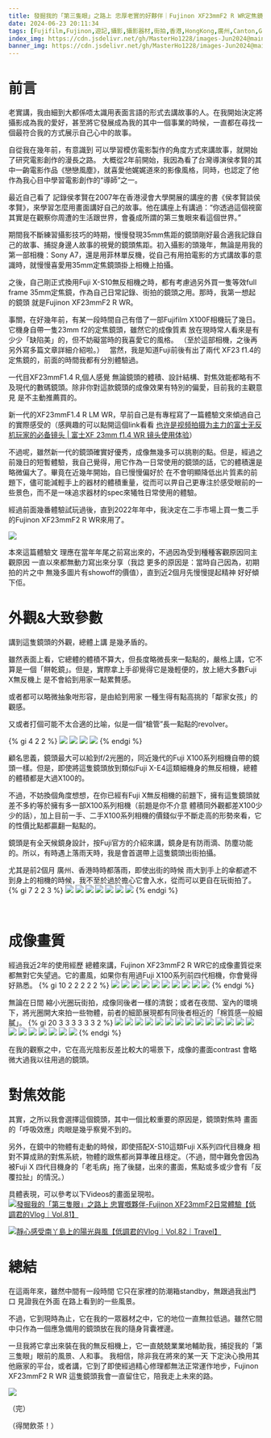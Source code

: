 ```yaml
---
title: 發掘我的「第三隻眼」之路上 忠厚老實的好夥伴｜Fujinon XF23mmF2 R WR定焦鏡頭日常體驗
date: 2024-06-23 20:11:34
tags: [Fujifilm,Fujinon,遊記,攝影,攝影器材,街拍,香港,HongKong,廣州,Canton,Guangzhou]
index_img: https://cdn.jsdelivr.net/gh/MasterHo1228/images-Jun2024@main/1717903348205.jpg
banner_img: https://cdn.jsdelivr.net/gh/MasterHo1228/images-Jun2024@main/20230212-DSCF4021.jpg
---
```


# 前言
老實講，我由細到大都係唔太識用表面言語的形式去講故事的人。在我開始決定將攝影成為我的愛好，甚至將它發展成為我的其中一個事業的時候，一直都在尋找一個最符合我的方式展示自己心中的故事。

自從我在幾年前，有意識到 可以學習模仿電影製作的角度方式來講故事，就開始了研究電影創作的漫長之路。
大概從2年前開始，我因為看了台灣導演侯孝賢的其中一齣電影作品《戀戀風塵》，就喜愛他娓娓道來的影像風格，同時，也認定了他作為我心目中學習電影創作的“導師”之一。

最近自己看了 記錄侯孝賢在2007年在香港浸會大學開展的講座的書《侯孝賢談侯孝賢》，來學習怎麼用畫面講好自己的故事。他在講座上有講過：“你透過這個視窗其實是在觀察你周遭的生活跟世界，會養成所謂的第三隻眼來看這個世界。”

期間我不斷練習攝影技巧的時期，慢慢發現35mm焦距的鏡頭剛好最合適我記錄自己的故事、捕捉身邊人故事的視覺的鏡頭焦距。初入攝影的頭幾年，無論是用我的第一部相機：Sony A7，還是用菲林單反機，從自己有用拍電影的方式講故事的意識時，就慢慢喜愛用35mm定焦鏡頭掛上相機上拍攝。

之後，自己剛正式換用Fuji X-S10無反相機之時，都有考慮過另外買一隻等效full frame 35mm定焦鏡，作為自己日常記錄、街拍的鏡頭之用。那時，我第一想起的鏡頭 就是Fujinon XF23mmF2 R WR。

事關，在好幾年前，有某一段時間自己有借了一部Fujifilm X100F相機玩了幾日。它機身自帶一隻23mm f2的定焦鏡頭，雖然它的成像質素 放在現時常人看來是有少少「缺陷美」的，但不妨礙當時的我喜愛它的風格。
（至於這部相機，之後再另外寫多篇文章詳細介紹啦。）
 
當然，我是知道Fuji前後有出了兩代 XF23 f1.4的定焦鏡的，前面的時間我都有分別體驗過。

一代目XF23mmF1.4 R,個人感覺 無論鏡頭的體積、設計結構、對焦效能都略有不及現代的數碼鏡頭。除非你對這款鏡頭的成像效果有特別的偏愛，目前我的主觀意見 是不主動推薦買的。

新一代的XF23mmF1.4 R LM WR，早前自己是有專程寫了一篇體驗文來傾過自己的實際感受的（感興趣的可以點開這個link看看 [也许是视频拍摄为主力的富士无反机玩家的必备镜头 | 富士XF 23mm f1.4 WR 镜头使用体验](https://jonyho1228.xyz/2022/06/12/share-about-using-Fujinon-XF23mmf1-4WR-lens/)）

不過呢，雖然新一代的鏡頭確實好優秀，成像無幾多可以挑剔的點。但是，經過之前幾日的短暫體驗，我自己覺得，用它作為一日常使用的鏡頭的話，它的體積還是略微偏大了。畢竟在近幾年開始，自已慢慢偏好於 在不會明顯降低出片質素的前題下，儘可能減輕手上的器材的體積重量，從而可以畀自己更專注於感受眼前的一些景色，而不是一味追求器材的spec來犧牲日常使用的體驗。

經過前面幾番體驗試玩過後，直到2022年年中，我決定在二手市場上買一隻二手的Fujinon XF23mmF2 R WR來用了。

![](https://cdn.jsdelivr.net/gh/MasterHo1228/images-Jun2024@main/1717903348205.jpg)

本來這篇體驗文 理應在當年年尾之前寫出來的，不過因為受到種種客觀原因同主觀原因 一直以來都無動力寫出來分享（我諗 更多的原因是：當時自己因為，初期拍的片之中 無幾多圖片有showoff的價值），直到近2個月先慢慢提起精神 好好傾下佢。
 
# 外觀&大致參數
講到這隻鏡頭的外觀，總體上講 是幾矛盾的。

雖然表面上看，它總體的體積不算大，但長度略微長來一點點的，嚴格上講，它不算是一個「餅乾鏡」。但是，實際拿上手卻覺得它是幾輕便的，放上絕大多數Fuji X無反機上 是不會給到用家一點累贅感。

或者都可以略微抽象咁形容，是由給到用家 一種生得有點高挑的「鄰家女孩」的觀感。

又或者打個可能不太合適的比喻，似是一個“槍管”長一點點的revolver。

{% gi 4 2 2 %}
  ![](https://cdn.jsdelivr.net/gh/MasterHo1228/images-Jun2024@main/20220717-DSCF9546.jpg)
  ![](https://cdn.jsdelivr.net/gh/MasterHo1228/images-Jun2024@main/20220731-DSCF9980.jpg)
  ![](https://cdn.jsdelivr.net/gh/MasterHo1228/images-Jun2024@main/20220805-DSCF9990.jpg)
  ![](https://cdn.jsdelivr.net/gh/MasterHo1228/images-Jun2024@main/20230212-DSCF4021.jpg)
{% endgi %}

顧名思義，鏡頭最大可以給到f/2光圈的，同近幾代的Fuji X100系列相機自帶的鏡頭一樣。但是，即使將這隻鏡頭放到類似Fuji X-E4這類細機身的無反相機，總體的體積都是大過X100的。

不過，不妨換個角度想想，在你已經有Fuji X無反相機的前題下，擁有這隻鏡頭就差不多約等於擁有多一部X100系列相機（前題是你不介意 體積同外觀都差X100少少的話），加上目前一手、二手X100系列相機的價錢似乎不斷走高的形勢來看，它的性價比點都贏翻一點點的。

鏡頭是有全天候鏡身設計，按Fuji官方的介紹來講，鏡身是有防雨滴、防塵功能的。所以，有時遇上落雨天時，我是會首選帶上這隻鏡頭出街拍攝。

尤其是前2個月 廣州、香港時時都落雨，即使出街的時候 雨大到手上的傘都遮不到身上的相機的時候，我不至於過於擔心它會入水，從而可以更自在玩街拍了。
{% gi 7 2 2 3 %}
  ![](https://cdn.jsdelivr.net/gh/MasterHo1228/images-Jun2024@main/20230624-DSCF6155.jpg)
  ![](https://cdn.jsdelivr.net/gh/MasterHo1228/images-Jun2024@main/20240427-DSCF3931.jpg)
  ![](https://cdn.jsdelivr.net/gh/MasterHo1228/images-Jun2024@main/20240421-DSCF3902.jpg)
  ![](https://cdn.jsdelivr.net/gh/MasterHo1228/images-Jun2024@main/20240529-DSCF4354.jpg)
  ![](https://cdn.jsdelivr.net/gh/MasterHo1228/images-Jun2024@main/20230914-DSCF8965.jpg)
  ![](https://cdn.jsdelivr.net/gh/MasterHo1228/images-Jun2024@main/20230914-DSCF8964.jpg)
  ![](https://cdn.jsdelivr.net/gh/MasterHo1228/images-Jun2024@main/20230914-DSCF8837-2.jpg)
{% endgi %}

 
# 成像畫質
經過我近2年的使用經歷 總體來講，Fujinon XF23mmF2 R WR它的成像畫質從來都無對它失望過。它的畫風，如果你有用過Fuji X100系列前四代相機，你會覺得好熟悉。
{% gi 10 2 2 2 2 2 %}
  ![](https://cdn.jsdelivr.net/gh/MasterHo1228/images-Jun2024@main/20221023-DSCF1634.jpg)
  ![](https://cdn.jsdelivr.net/gh/MasterHo1228/images-Jun2024@main/20221023-DSCF1631.jpg)
  ![](https://cdn.jsdelivr.net/gh/MasterHo1228/images-Jun2024@main/20220930-DSCF0932.jpg)
  ![](https://cdn.jsdelivr.net/gh/MasterHo1228/images-Jun2024@main/20220911-DSCF0612.jpg)
  ![](https://cdn.jsdelivr.net/gh/MasterHo1228/images-Jun2024@main/20220912-DSCF0631.jpg)
  ![](https://cdn.jsdelivr.net/gh/MasterHo1228/images-Jun2024@main/20220912-DSCF0670.jpg)
  ![](https://cdn.jsdelivr.net/gh/MasterHo1228/images-Jun2024@main/20220911-DSCF0590.jpg)
  ![](https://cdn.jsdelivr.net/gh/MasterHo1228/images-Jun2024@main/20220911-DSCF0580.jpg)
  ![](https://cdn.jsdelivr.net/gh/MasterHo1228/images-Jun2024@main/20221016-DSCF1550.jpg)
  ![](https://cdn.jsdelivr.net/gh/MasterHo1228/images-Jun2024@main/20221016-DSCF1548.jpg)
{% endgi %}

無論在日間 縮小光圈玩街拍，成像同後者一樣的清鋭；或者在夜間、室內的環境下，將光圈開大來拍一些物體，前者的細節展現都有同後者相近的「棉質感一般細膩」。
{% gi 20 3 3 3 3 3 3 2 %}
  ![](https://cdn.jsdelivr.net/gh/MasterHo1228/images-Jun2024@main/20240518-DSCF4257.jpg)
  ![](https://cdn.jsdelivr.net/gh/MasterHo1228/images-Jun2024@main/20240518-DSCF4269.jpg)
  ![](https://cdn.jsdelivr.net/gh/MasterHo1228/images-Jun2024@main/20221025-DSCF1787.jpg)
  ![](https://cdn.jsdelivr.net/gh/MasterHo1228/images-Jun2024@main/20221025-DSCF1766.jpg)
  ![](https://cdn.jsdelivr.net/gh/MasterHo1228/images-Jun2024@main/20221011-DSCF1476.jpg)
  ![](https://cdn.jsdelivr.net/gh/MasterHo1228/images-Jun2024@main/20230617-DSCF6094.jpg)
  ![](https://cdn.jsdelivr.net/gh/MasterHo1228/images-Jun2024@main/20230617-DSCF6100.jpg)
  ![](https://cdn.jsdelivr.net/gh/MasterHo1228/images-Jun2024@main/20221009-DSCF1374.jpg)
  ![](https://cdn.jsdelivr.net/gh/MasterHo1228/images-Jun2024@main/20220806-DSCF0216.jpg)
  ![](https://cdn.jsdelivr.net/gh/MasterHo1228/images-Jun2024@main/20220806-DSCF0253.jpg)
  ![](https://cdn.jsdelivr.net/gh/MasterHo1228/images-Jun2024@main/20220828-DSCF0542.jpg)
  ![](https://cdn.jsdelivr.net/gh/MasterHo1228/images-Jun2024@main/20220827-DSCF0484.jpg)
  ![](https://cdn.jsdelivr.net/gh/MasterHo1228/images-Jun2024@main/20220807-DSCF0260.jpg)
  ![](https://cdn.jsdelivr.net/gh/MasterHo1228/images-Jun2024@main/20221018-DSCF1623.jpg)
  ![](https://cdn.jsdelivr.net/gh/MasterHo1228/images-Jun2024@main/20240531-DSCF4486.jpg)
  ![](https://cdn.jsdelivr.net/gh/MasterHo1228/images-Jun2024@main/20220821-DSCF0418.jpg)
  ![](https://cdn.jsdelivr.net/gh/MasterHo1228/images-Jun2024@main/20220821-DSCF0416.jpg)
  ![](https://cdn.jsdelivr.net/gh/MasterHo1228/images-Jun2024@main/20240427-DSCF3938.jpg)
  ![](https://cdn.jsdelivr.net/gh/MasterHo1228/images-Jun2024@main/20240427-DSCF3934.jpg)
  ![](https://cdn.jsdelivr.net/gh/MasterHo1228/images-Jun2024@main/20240519-DSCF4312.jpg)
  ![](https://cdn.jsdelivr.net/gh/MasterHo1228/images-Jun2024@main/20230917-DSCF9144.jpg)
{% endgi %}

在我的觀察之中，它在高光陰影反差比較大的場景下，成像的畫面contrast 會略微大過我以往用過的鏡頭。

# 對焦效能
其實，之所以我會選擇這個鏡頭，其中一個比較重要的原因是，鏡頭對焦時 畫面的「呼吸效應」肉眼是幾乎察覺不到的。

另外，在鏡中的物體有走動的時候，即使搭配X-S10這類Fuji X系列四代目機身 相對不算成熟的對焦系統，物體的跟焦都尚算準確且穩定。（不過，間中難免會因為被Fuji X 四代目機身的「老毛病」拖了後腿，出來的畫面，焦點或多或少會有「反覆拉扯」的情況。）

具體表現，可以參考以下Videos的畫面呈現啦。
[![發掘我的「第三隻眼」之路上 忠實嘅夥伴-Fujinon XF23mmF2日常體驗【低調君的Vlog｜Vol.81】](https://img.youtube.com/vi/E9jYXsQFMlU/0.jpg)](https://youtu.be/E9jYXsQFMlU)

[![靜心感受南丫島上的陽光與風【低調君的Vlog｜Vol.82｜Travel】](https://img.youtube.com/vi/5kts21M_YYc/0.jpg)](https://youtu.be/5kts21M_YYc)

# 總結
在這兩年來，雖然中間有一段時間 它只在家裡的防潮箱standby，無跟過我出門口 見證我在外面 在路上看到的一些風景。

不過，它到現時為止，它在我的一眾器材之中，它的地位一直無拉低過。雖然它間中只作為一個應急備用的鏡頭放在我的隨身背囊裡邊。

一旦我將它拿出來裝在我的無反相機上，它一直兢兢業業地輔助我，捕捉我的「第三隻眼」眼前的風景、人和事。
我相信，除非我在將來的某一天 下定決心換用其他廠家的平台，或者講，它到了即使經過精心修理都無法正常運作地步，Fujinon XF23mmF2 R WR 這隻鏡頭我會一直留住它，陪我走上未來的路。

![](https://cdn.jsdelivr.net/gh/MasterHo1228/images-Jun2024@main/20230920-DSCF9200.jpg)

（完）

（得閒飲茶！）